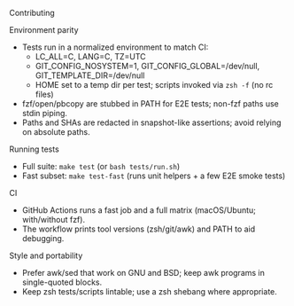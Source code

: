 Contributing

Environment parity
- Tests run in a normalized environment to match CI:
  - LC_ALL=C, LANG=C, TZ=UTC
  - GIT_CONFIG_NOSYSTEM=1, GIT_CONFIG_GLOBAL=/dev/null, GIT_TEMPLATE_DIR=/dev/null
  - HOME set to a temp dir per test; scripts invoked via `zsh -f` (no rc files)
- fzf/open/pbcopy are stubbed in PATH for E2E tests; non-fzf paths use stdin piping.
- Paths and SHAs are redacted in snapshot-like assertions; avoid relying on absolute paths.

Running tests
- Full suite: `make test` (or `bash tests/run.sh`)
- Fast subset: `make test-fast` (runs unit helpers + a few E2E smoke tests)

CI
- GitHub Actions runs a fast job and a full matrix (macOS/Ubuntu; with/without fzf).
- The workflow prints tool versions (zsh/git/awk) and PATH to aid debugging.

Style and portability
- Prefer awk/sed that work on GNU and BSD; keep awk programs in single-quoted blocks.
- Keep zsh tests/scripts lintable; use a zsh shebang where appropriate.


